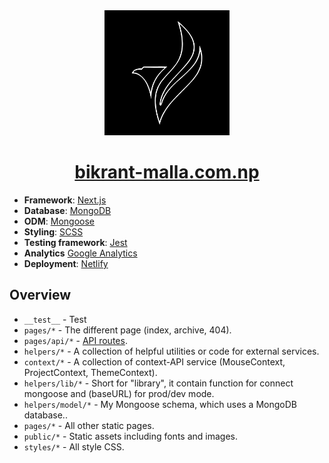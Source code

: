 <div align="center">
  <img alt="Logo" src="https://github.com/vikrantmalla/bikrant-malla.com.np/blob/main/public/images/logo.png" width="200" />
</div>
<h1 align="center">
  <a href="https://bikrant-malla.com.np">bikrant-malla.com.np</a>
</h1>

- **Framework**: [Next.js](https://nextjs.org/)
- **Database**: [MongoDB](https://www.mongodb.com/)
- **ODM**: [Mongoose](https://mongoosejs.com/)
- **Styling**: [SCSS](https://sass-lang.com/)
- **Testing framework**: [Jest](https://jestjs.io/)
- **Analytics** [Google Analytics](https://analytics.google.com)
- **Deployment**: [Netlify](https://www.netlify.com/)

## Overview

- `__test__` - Test
- `pages/*` - The different page (index, archive, 404).
- `pages/api/*` - [API routes](https://nextjs.org/docs/api-routes/introduction).
- `helpers/*` - A collection of helpful utilities or code for external services.
- `context/*` - A collection of context-API service (MouseContext, ProjectContext, ThemeContext).
- `helpers/lib/*` - Short for "library", it contain function for connect mongoose and (baseURL) for prod/dev mode.
- `helpers/model/*` - My Mongoose schema, which uses a MongoDB database..
- `pages/*` - All other static pages.
- `public/*` - Static assets including fonts and images.
- `styles/*` - All style CSS.
